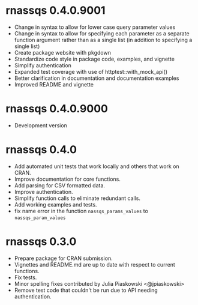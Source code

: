 # rnassqs 0.4.0.9001

- Change in syntax to allow for lower case query parameter values
- Change in syntax to allow for specifying each parameter as a separate function argument rather than as a single list (in addition to specifying a single list)
- Create package website with pkgdown
- Standardize code style in package code, examples, and vignette
- Simplify authentication
- Expanded test coverage with use of httptest::with_mock_api()
- Better clarification in documentation and documentation examples
- Improved README and vignette

# rnassqs 0.4.0.9000

- Development version

# rnassqs 0.4.0

- Add automated unit tests that work locally and others that work on CRAN.
- Improve documentation for core functions.
- Add parsing for CSV formatted data.
- Improve authentication.
- Simplify function calls to eliminate redundant calls.
- Add working examples and tests.
- fix name error in the function `nassqs_params_values` to `nassqs_param_values`

# rnassqs 0.3.0

- Prepare package for CRAN submission.
- Vignettes and README.md are up to date with respect to current functions.
- Fix tests.
- Minor spelling fixes contributed by Julia Piaskowski <@jpiaskowski>
- Remove test code that couldn't be run due to API needing authentication.
